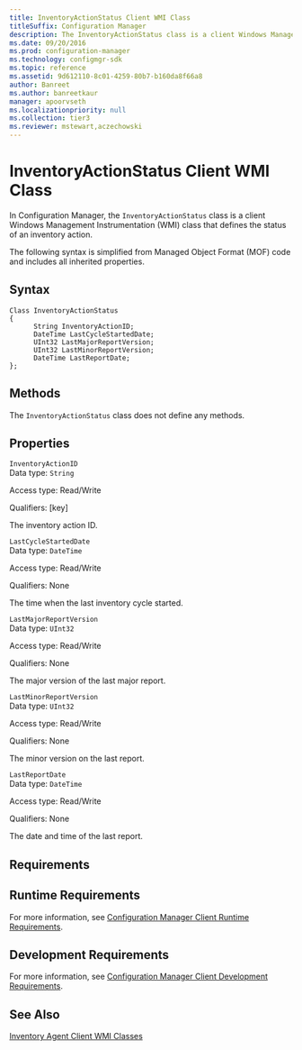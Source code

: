 ```yaml
---
title: InventoryActionStatus Client WMI Class
titleSuffix: Configuration Manager
description: The InventoryActionStatus class is a client Windows Management Instrumentation (WMI) class that defines the status of an inventory action.
ms.date: 09/20/2016
ms.prod: configuration-manager
ms.technology: configmgr-sdk
ms.topic: reference
ms.assetid: 9d612110-8c01-4259-80b7-b160da8f66a8
author: Banreet
ms.author: banreetkaur
manager: apoorvseth
ms.localizationpriority: null
ms.collection: tier3
ms.reviewer: mstewart,aczechowski
---
```

# InventoryActionStatus Client WMI Class
In Configuration Manager, the `InventoryActionStatus` class is a client Windows Management Instrumentation (WMI) class that defines the status of an inventory action.  

 The following syntax is simplified from Managed Object Format (MOF) code and includes all inherited properties.  

## Syntax  

```  
Class InventoryActionStatus  
{  
      String InventoryActionID;  
      DateTime LastCycleStartedDate;  
      UInt32 LastMajorReportVersion;  
      UInt32 LastMinorReportVersion;  
      DateTime LastReportDate;  
};  
```  

## Methods  
 The `InventoryActionStatus` class does not define any methods.  

## Properties  
 `InventoryActionID`  
 Data type: `String`  

 Access type: Read/Write  

 Qualifiers: [key]  

 The inventory action ID.  

 `LastCycleStartedDate`  
 Data type: `DateTime`  

 Access type: Read/Write  

 Qualifiers: None  

 The time when the last inventory cycle started.  

 `LastMajorReportVersion`  
 Data type: `UInt32`  

 Access type: Read/Write  

 Qualifiers: None  

 The major version of the last major report.  

 `LastMinorReportVersion`  
 Data type: `UInt32`  

 Access type: Read/Write  

 Qualifiers: None  

 The minor version on the last report.  

 `LastReportDate`  
 Data type: `DateTime`  

 Access type: Read/Write  

 Qualifiers: None  

 The date and time of the last report.  

## Requirements  

## Runtime Requirements  
 For more information, see [Configuration Manager Client Runtime Requirements](../../../../../develop/core/reqs/client-runtime-requirements.md).  

## Development Requirements  
 For more information, see [Configuration Manager Client Development Requirements](../../../../../develop/core/reqs/client-development-requirements.md).  

## See Also  
 [Inventory Agent Client WMI Classes](../../../../../develop/reference/core/clients/client-classes/inventory-agent-client-wmi-classes.md)

